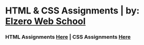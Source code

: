 # HTML & CSS Assignments | by: [Elzero Web School](https://elzero.org/)

### HTML Assignments [Here](https://elzero.org/category/assignments/html-assignments/) | CSS Assignments [Here](https://elzero.org/category/assignments/css-assignments/)
